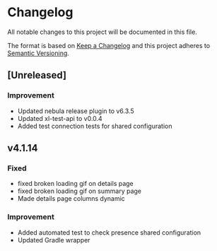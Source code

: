# Changelog
All notable changes to this project will be documented in this file.

The format is based on [Keep a Changelog](http://keepachangelog.com/en/1.0.0/)
and this project adheres to [Semantic Versioning](http://semver.org/spec/v2.0.0.html).


## [Unreleased]

### Improvement
- Updated nebula release plugin to v6.3.5
- Updated xl-test-api to v0.0.4
- Added test connection tests for shared configuration

## v4.1.14

### Fixed
- fixed broken loading gif on details page
- fixed broken loading gif on summary page
- Made details page columns dynamic

### Improvement
- Added automated test to check presence shared configuration
- Updated Gradle wrapper
 
